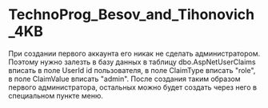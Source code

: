 # TechnoProg_Besov_and_Tihonovich_4KB

 При создании первого аккаунта его никак не сделать администратором. Поэтому нужно залезть в базу данных в таблицу dbo.AspNetUserClaims вписать в поле UserId id пользователя, в поле ClaimType вписать "role", в поле ClaimValue вписать "admin". После создания таким образом первого администратора, остальных можно будет создать через него в специальном пункте меню.
